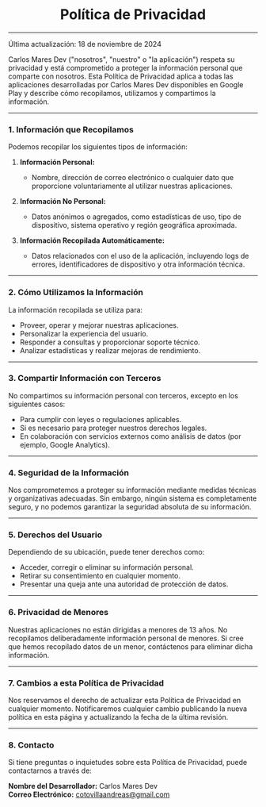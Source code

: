 
<div align="center">
  <h1><b> Política de Privacidad</b></h1>
</div>

---

Última actualización: 18 de noviembre de 2024  

Carlos Mares Dev ("nosotros", "nuestro" o "la aplicación") respeta su privacidad y está comprometido a proteger la información personal que comparte con nosotros. Esta Política de Privacidad aplica a todas las aplicaciones desarrolladas por Carlos Mares Dev disponibles en Google Play y describe cómo recopilamos, utilizamos y compartimos la información.  

---

### **1. Información que Recopilamos**  

Podemos recopilar los siguientes tipos de información:  

1. **Información Personal:**  
   - Nombre, dirección de correo electrónico o cualquier dato que proporcione voluntariamente al utilizar nuestras aplicaciones.  

2. **Información No Personal:**  
   - Datos anónimos o agregados, como estadísticas de uso, tipo de dispositivo, sistema operativo y región geográfica aproximada.  

3. **Información Recopilada Automáticamente:**  
   - Datos relacionados con el uso de la aplicación, incluyendo logs de errores, identificadores de dispositivo y otra información técnica.  

---

### **2. Cómo Utilizamos la Información**  

La información recopilada se utiliza para:  

- Proveer, operar y mejorar nuestras aplicaciones.  
- Personalizar la experiencia del usuario.  
- Responder a consultas y proporcionar soporte técnico.  
- Analizar estadísticas y realizar mejoras de rendimiento.  

---

### **3. Compartir Información con Terceros**  

No compartimos su información personal con terceros, excepto en los siguientes casos:  

- Para cumplir con leyes o regulaciones aplicables.  
- Si es necesario para proteger nuestros derechos legales.  
- En colaboración con servicios externos como análisis de datos (por ejemplo, Google Analytics).  

---

### **4. Seguridad de la Información**  

Nos comprometemos a proteger su información mediante medidas técnicas y organizativas adecuadas. Sin embargo, ningún sistema es completamente seguro, y no podemos garantizar la seguridad absoluta de su información.  

---

### **5. Derechos del Usuario**  

Dependiendo de su ubicación, puede tener derechos como:  

- Acceder, corregir o eliminar su información personal.  
- Retirar su consentimiento en cualquier momento.  
- Presentar una queja ante una autoridad de protección de datos.  

---

### **6. Privacidad de Menores**  

Nuestras aplicaciones no están dirigidas a menores de 13 años. No recopilamos deliberadamente información personal de menores. Si cree que hemos recopilado datos de un menor, contáctenos para eliminar dicha información.  

---

### **7. Cambios a esta Política de Privacidad**  

Nos reservamos el derecho de actualizar esta Política de Privacidad en cualquier momento. Notificaremos cualquier cambio publicando la nueva política en esta página y actualizando la fecha de la última revisión.  

---

### **8. Contacto**  

Si tiene preguntas o inquietudes sobre esta Política de Privacidad, puede contactarnos a través de:  

**Nombre del Desarrollador:** Carlos Mares Dev  
**Correo Electrónico:** <cotovillaandreas@gmail.com>
